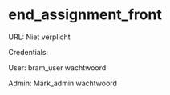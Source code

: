 # end_assignment_front
URL:
Niet verplicht

Credentials:

User:
bram_user
wachtwoord

Admin:
Mark_admin
wachtwoord